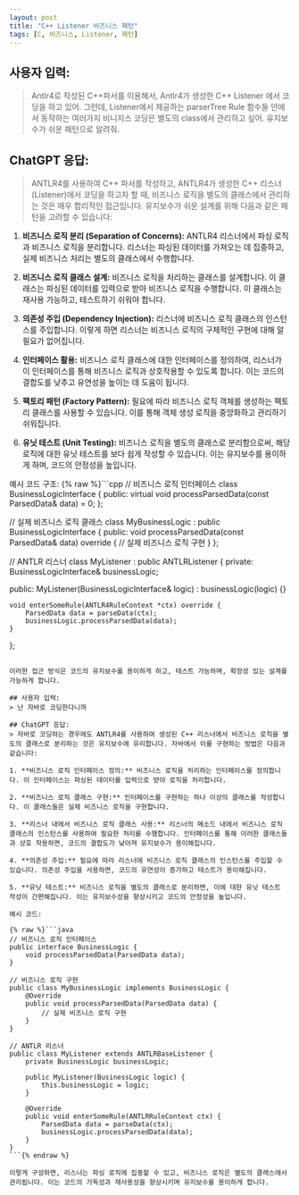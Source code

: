 ```yaml
---
layout: post
title: "C++ Listener 비즈니스 패턴"
tags: [C, 비즈니스, Listener, 패턴]
---
```


## 사용자 입력:
> Antlr4로 작성된 C++파서를 이용해서, Antlr4가 생성한  C++ Listener  에서 코딩을 하고 있어. 그런데, Listener에서 제공하는 parserTree Rule 함수들 안에서 동작하는 여러가지 비니지스 코딩은 별도의 class에서 관리하고 싶어. 유지보수가 쉬운 패턴으로 알려줘.

## ChatGPT 응답:
> ANTLR4를 사용하여 C++ 파서를 작성하고, ANTLR4가 생성한 C++ 리스너(Listener)에서 코딩을 하고자 할 때, 비즈니스 로직을 별도의 클래스에서 관리하는 것은 매우 합리적인 접근입니다. 유지보수가 쉬운 설계를 위해 다음과 같은 패턴을 고려할 수 있습니다:

1. **비즈니스 로직 분리 (Separation of Concerns):** ANTLR4 리스너에서 파싱 로직과 비즈니스 로직을 분리합니다. 리스너는 파싱된 데이터를 가져오는 데 집중하고, 실제 비즈니스 처리는 별도의 클래스에서 수행합니다.

2. **비즈니스 로직 클래스 설계:** 비즈니스 로직을 처리하는 클래스를 설계합니다. 이 클래스는 파싱된 데이터를 입력으로 받아 비즈니스 로직을 수행합니다. 이 클래스는 재사용 가능하고, 테스트하기 쉬워야 합니다.

3. **의존성 주입 (Dependency Injection):** 리스너에 비즈니스 로직 클래스의 인스턴스를 주입합니다. 이렇게 하면 리스너는 비즈니스 로직의 구체적인 구현에 대해 알 필요가 없어집니다.

4. **인터페이스 활용:** 비즈니스 로직 클래스에 대한 인터페이스를 정의하여, 리스너가 이 인터페이스를 통해 비즈니스 로직과 상호작용할 수 있도록 합니다. 이는 코드의 결합도를 낮추고 유연성을 높이는 데 도움이 됩니다.

5. **팩토리 패턴 (Factory Pattern):** 필요에 따라 비즈니스 로직 객체를 생성하는 팩토리 클래스를 사용할 수 있습니다. 이를 통해 객체 생성 로직을 중앙화하고 관리하기 쉬워집니다.

6. **유닛 테스트 (Unit Testing):** 비즈니스 로직을 별도의 클래스로 분리함으로써, 해당 로직에 대한 유닛 테스트를 보다 쉽게 작성할 수 있습니다. 이는 유지보수를 용이하게 하며, 코드의 안정성을 높입니다.

예시 코드 구조:
{% raw %}```cpp
// 비즈니스 로직 인터페이스
class BusinessLogicInterface {
public:
    virtual void processParsedData(const ParsedData& data) = 0;
};

// 실제 비즈니스 로직 클래스
class MyBusinessLogic : public BusinessLogicInterface {
public:
    void processParsedData(const ParsedData& data) override {
        // 실제 비즈니스 로직 구현
    }
};

// ANTLR 리스너
class MyListener : public ANTLRListener {
private:
    BusinessLogicInterface& businessLogic;

public:
    MyListener(BusinessLogicInterface& logic) : businessLogic(logic) {}

    void enterSomeRule(ANTLR4RuleContext *ctx) override {
        ParsedData data = parseData(ctx);
        businessLogic.processParsedData(data);
    }
};
```{% endraw %}

이러한 접근 방식은 코드의 유지보수를 용이하게 하고, 테스트 가능하며, 확장성 있는 설계를 가능하게 합니다.

## 사용자 입력:
> 난 자바로 코딩한다니까

## ChatGPT 응답:
> 자바로 코딩하는 경우에도 ANTLR4를 사용하여 생성된 C++ 리스너에서 비즈니스 로직을 별도의 클래스로 분리하는 것은 유지보수에 유리합니다. 자바에서 이를 구현하는 방법은 다음과 같습니다:

1. **비즈니스 로직 인터페이스 정의:** 비즈니스 로직을 처리하는 인터페이스를 정의합니다. 이 인터페이스는 파싱된 데이터를 입력으로 받아 로직을 처리합니다.

2. **비즈니스 로직 클래스 구현:** 인터페이스를 구현하는 하나 이상의 클래스를 작성합니다. 이 클래스들은 실제 비즈니스 로직을 구현합니다.

3. **리스너 내에서 비즈니스 로직 클래스 사용:** 리스너의 메소드 내에서 비즈니스 로직 클래스의 인스턴스를 사용하여 필요한 처리를 수행합니다. 인터페이스를 통해 이러한 클래스들과 상호 작용하면, 코드의 결합도가 낮아져 유지보수가 용이해집니다.

4. **의존성 주입:** 필요에 따라 리스너에 비즈니스 로직 클래스의 인스턴스를 주입할 수 있습니다. 의존성 주입을 사용하면, 코드의 유연성이 증가하고 테스트가 용이해집니다.

5. **유닛 테스트:** 비즈니스 로직을 별도의 클래스로 분리하면, 이에 대한 유닛 테스트 작성이 간편해집니다. 이는 유지보수성을 향상시키고 코드의 안정성을 높입니다.

예시 코드:

{% raw %}```java
// 비즈니스 로직 인터페이스
public interface BusinessLogic {
    void processParsedData(ParsedData data);
}

// 비즈니스 로직 구현
public class MyBusinessLogic implements BusinessLogic {
    @Override
    public void processParsedData(ParsedData data) {
        // 실제 비즈니스 로직 구현
    }
}

// ANTLR 리스너
public class MyListener extends ANTLRBaseListener {
    private BusinessLogic businessLogic;

    public MyListener(BusinessLogic logic) {
        this.businessLogic = logic;
    }

    @Override
    public void enterSomeRule(ANTLRRuleContext ctx) {
        ParsedData data = parseData(ctx);
        businessLogic.processParsedData(data);
    }
}
```{% endraw %}

이렇게 구성하면, 리스너는 파싱 로직에 집중할 수 있고, 비즈니스 로직은 별도의 클래스에서 관리됩니다. 이는 코드의 가독성과 재사용성을 향상시키며 유지보수를 용이하게 합니다.

